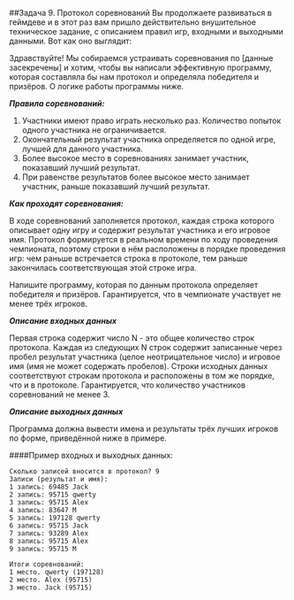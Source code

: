 ##Задача 9. Протокол соревнований
Вы продолжаете развиваться в геймдеве и в этот раз вам пришло действительно внушительное техническое задание, с описанием правил игр, входными и выходными данными. Вот как оно выглядит:

Здравствуйте! Мы собираемся устраивать соревнования по [данные засекречены] и хотим, чтобы вы написали эффективную программу, которая составляла бы нам протокол и определяла победителя и призёров. О логике работы программы ниже.

**_Правила соревнований:_**
1. Участники имеют право играть несколько раз. Количество попыток одного участника не ограничивается. 
2. Окончательный результат участника определяется по одной игре, лучшей для данного участника.
3. Более высокое место в соревнованиях занимает участник, показавший лучший результат.
4. При равенстве результатов более высокое место занимает участник, раньше показавший лучший результат.

**_Как проходят соревнования:_**

В ходе соревнований заполняется протокол, каждая строка которого описывает одну игру и содержит результат участника и его игровое имя. Протокол формируется в реальном времени по ходу проведения чемпионата, поэтому строки в нём расположены в порядке проведения игр: чем раньше встречается строка в протоколе, тем раньше закончилась соответствующая этой строке игра.

Напишите программу, которая по данным протокола определяет победителя и призёров. Гарантируется, что в чемпионате участвует не менее трёх игроков.

**_Описание входных данных_**

Первая строка содержит число N - это общее количество строк протокола. Каждая из следующих N строк содержит записанные через пробел результат участника (целое неотрицательное число) и игровое имя (имя не может содержать пробелов). Строки исходных данных соответствуют строкам протокола и расположены в том же порядке, что и в протоколе.
Гарантируется, что количество участников соревнований не менее 3.

**_Описание выходных данных_**

Программа должна вывести имена и результаты трёх лучших игроков по форме, приведённой ниже в примере.


####Пример входных и выходных данных:
```
Сколько записей вносится в протокол? 9
Записи (результат и имя):
1 запись: 69485 Jack 
2 запись: 95715 qwerty 
3 запись: 95715 Alex 
4 запись: 83647 M
5 запись: 197128 qwerty 
6 запись: 95715 Jack 
7 запись: 93289 Alex 
8 запись: 95715 Alex 
9 запись: 95715 M

Итоги соревнований:
1 место. qwerty (197128)
2 место. Alex (95715)
3 место. Jack (95715)
```